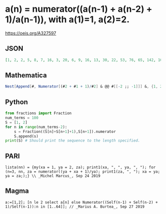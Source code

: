 # a\(n\) \= numerator\(\(a\(n\-1\) \+ a\(n\-2\) \+ 1\)/a\(n\-1\)\), with a\(1\)\=1, a\(2\)\=2\.
https://oeis.org/A327597
## JSON
```JSON
[1, 2, 2, 5, 8, 7, 16, 3, 20, 6, 9, 16, 13, 30, 22, 53, 76, 65, 142, 104, 19, 124, 36, 161, 198, 20, 219, 80, 15, 32, 3, 12, 4, 17, 22, 20, 43, 64, 27, 92, 30, 41, 72, 19, 92, 28, 121, 150, 136, 287, 424, 89, 514, 302, 817, 1120, 969, 110, 108, 73, 182, 128, 311]
```
## Mathematica
```Mathematica
Nest[Append[#, Numerator[(#2 + #1 + 1)/#2] & @@ #[[-2 ;; -1]]] &, {1, 2}, 61] (* _Michael De Vlieger_, Sep 30 2019 *)
```
## Python
```Python
from fractions import Fraction
num_terms = 100
S = [1, 2]
for n in range(num_terms-2):
    s = Fraction((S[n]+S[n+1]+1),S[n+1]).numerator
    S.append(s)
print(S) # Should print the sequence to the length specified.
```
## PARI
```PARI
lista(nn) = {my(xa = 1, ya = 2, za); print1(xa, ", ", ya, ", "); for (n=3, nn, za = numerator((ya + xa + 1)/ya); print1(za, ", "); xa = ya; ya = za;);} \\ _Michel Marcus_, Sep 24 2019
```
## Magma
```Magma
a:=[1,2]; [n le 2 select a[n] else Numerator((Self(n-1) + Self(n-2) + 1)/Self(n-1)):n in [1..64]]; // _Marius A. Burtea_, Sep 27 2019
```
